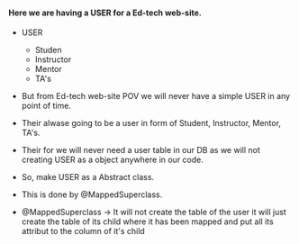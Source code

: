 #### Here we are having a USER for a Ed-tech web-site.
 - USER
    - Studen
    - Instructor
    - Mentor
    - TA's
 

- But from Ed-tech web-site POV we will never have a simple USER in any point of time.
- Their alwase going to be a user in form of Student, Instructor, Mentor, TA's.
- Their for we will never need a user table in our DB as we will not creating USER as a object anywhere in our code.
- So, make USER as a Abstract class.
- This is done by @MappedSuperclass.
- @MappedSuperclass -> It will not create the table of the user it will just create the table of its child where it has been mapped and put all its attribut to the column of it's child